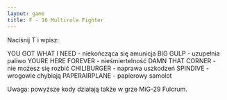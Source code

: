 ```yaml
---
layout: game
title: F - 16 Multirole Fighter
---
```


Naciśnij T i wpisz:

YOU GOT WHAT I NEED	- niekończąca się amunicja
BIG GULP 		- uzupełnia paliwo
YOURE HERE FOREVER 	- nieśmiertelność
DAMN THAT CORNER 	- nie możesz się rozbić
CHILIBURGER 		- naprawa uszkodzeń
SPINDIVE 		- wrogowie chybiają
PAPERAIRPLANE 		- papierowy samolot

Uwaga: powyższe kody działają także w grze MiG-29 Fulcrum.
